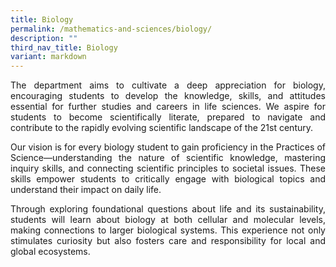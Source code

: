 ```yaml
---
title: Biology
permalink: /mathematics-and-sciences/biology/
description: ""
third_nav_title: Biology
variant: markdown
---
```

<div align="justify">


<p>
The department aims to cultivate a deep appreciation for biology, encouraging students to develop the knowledge, skills, and attitudes essential for further studies and careers in life sciences. We aspire for students to become scientifically literate, prepared to navigate and contribute to the rapidly evolving scientific landscape of the 21st century.</p>
	
<p>
Our vision is for every biology student to gain proficiency in the Practices of Science—understanding the nature of scientific knowledge, mastering inquiry skills, and connecting scientific principles to societal issues. These skills empower students to critically engage with biological topics and understand their impact on daily life.</p>

<p>Through exploring foundational questions about life and its sustainability, students will learn about biology at both cellular and molecular levels, making connections to larger biological systems. This experience not only stimulates curiosity but also fosters care and responsibility for local and global ecosystems.</p>



</div>